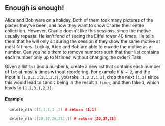 ## Enough is enough!

Alice and Bob were on a holiday. Both of them took many pictures of the places they've been, and now they want to show Charlie their entire collection. However, Charlie doesn't like this sessions, since the motive usually repeats. He isn't fond of seeing the Eiffel tower 40 times. He tells them that he will only sit during the session if they show the same motive at most N times. Luckily, Alice and Bob are able to encode the motive as a number. Can you help them to remove numbers such that their list contains each number only up to N times, without changing the order?
Task

Given a list `lst` and a number `N`, create a new list that contains each number of `lst` at most `N` times without reordering. For example if `N = 2`, and the input is `[1,2,3,1,2,1,2,3]`, you take `[1,2,3,1,2]`, drop the next `[1,2]` since this would lead to `1`and `2` being in the result `3 times`, and then take `3`, which leads to `[1,2,3,1,2,3]`.

#### Example

```c++
  delete_nth ([1,1,1,1],2) # return [1,1]

  delete_nth ([20,37,20,21],1) # return [20,37,21]
```